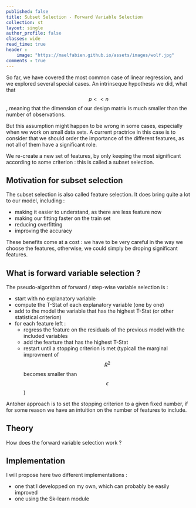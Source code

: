 ```yaml
---
published: false
title: Subset Selection - Forward Variable Selection
collection: st
layout: single
author_profile: false
classes: wide
read_time: true
header :
    image: "https://maelfabien.github.io/assets/images/wolf.jpg"
comments : true
---
```


So far, we have covered the most common case of linear regression, and we explored several special cases. An intrinseque hypothesis we did, what that $$ p << n $$, meaning that the dimension of our design matrix is much smaller than the number of observations. 

But this assumption might happen to be wrong in some cases, especially when we work on small data sets. A current practrice in this case is to consider that we should order the importance of the different features, as not all of them have a significant role. 

We re-create a new set of features, by only keeping the most significant according to some criterion : this is called a subset selection.

## Motivation for subset selection 

The subset selection is also called feature selection. It does bring quite a lot to our model, including :
- making it easier to understand, as there are less feature now
- making our fitting faster on the train set
- reducing overfitting 
- improving the accuracy

These benefits come at a cost : we have to be very careful in the way we choose the features, otherwise, we could simply be droping significant features. 

## What is forward variable selection ?

The pseudo-algorithm of forward / step-wise variable selection is :
- start with no explanatory variable 
- compute the T-Stat of each explanatory variable (one by one)
- add to the model the variable that has the highest T-Stat (or other statistical criterion)
- for each feature left :
    - regress the feature on the residuals of the previous model with the included variables
    - add the fearture that has the highest T-Stat
    -  restart until a stopping criterion is met (typicall the marginal improvment of $$ R^2 $$ becomes smaller than $$ {\epsilon} $$)

Antoher approach is to set the stopping criterion to a given fixed number, if for some reason we have an intuition on the number of features to include.

## Theory

How does the forward variable selection work ?




## Implementation

I will propose here two different implementations :
- one that I developped on my own, which can probably be easily improved
- one using the Sk-learn module


